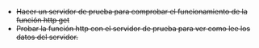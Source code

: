 - ~~Hacer un servidor de prueba para comprobar el funcionamiento de la función http get~~
- ~~Probar la función http con el servidor de prueba para ver como lee los datos del servidor.~~

